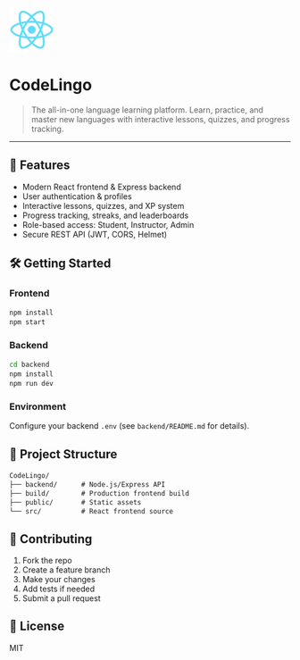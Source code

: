 <img src="public/logo192.png" alt="CodeLingo Logo" width="80" />

# CodeLingo

> The all-in-one language learning platform. Learn, practice, and master new languages with interactive lessons, quizzes, and progress tracking.

---

## 🚀 Features
- Modern React frontend & Express backend
- User authentication & profiles
- Interactive lessons, quizzes, and XP system
- Progress tracking, streaks, and leaderboards
- Role-based access: Student, Instructor, Admin
- Secure REST API (JWT, CORS, Helmet)

## 🛠️ Getting Started

### Frontend
```bash
npm install
npm start
```

### Backend
```bash
cd backend
npm install
npm run dev
```

### Environment
Configure your backend `.env` (see `backend/README.md` for details).

## 📁 Project Structure
```
CodeLingo/
├── backend/      # Node.js/Express API
├── build/        # Production frontend build
├── public/       # Static assets
└── src/          # React frontend source
```

## 🤝 Contributing
1. Fork the repo
2. Create a feature branch
3. Make your changes
4. Add tests if needed
5. Submit a pull request

## 📄 License
MIT
